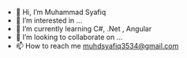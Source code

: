 - 👋 Hi, I’m Muhammad Syafiq
- 👀 I’m interested in ...
- 🌱 I’m currently learning C#, .Net , Angular
- 💞️ I’m looking to collaborate on ...
- 📫 How to reach me muhdsyafiq3534@gmail.com

<!---
muhdsyafiq3534/muhdsyafiq3534 is a ✨ special ✨ repository because its `README.md` (this file) appears on your GitHub profile.
You can click the Preview link to take a look at your changes.
--->
